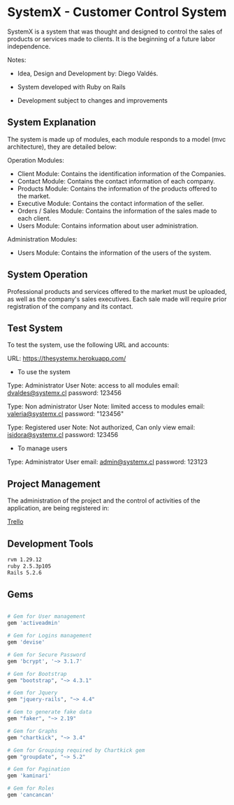 # SystemX - Customer Control System 

SystemX is a system that was thought and designed to control the sales of products or services made to clients. It is the beginning of a future labor independence.

Notes: 

- Idea, Design and Development by: Diego Valdés.

- System developed with Ruby on Rails 

- Development subject to changes and improvements 

## System Explanation


The system is made up of modules, each module responds to a model (mvc architecture), they are detailed below:

Operation Modules:

- Client Module: Contains the identification information of the Companies.
- Contact Module: Contains the contact information of each company.
- Products Module: Contains the information of the products offered to the market.
- Executive Module: Contains the contact information of the seller.
- Orders / Sales Module: Contains the information of the sales made to each client.
- Users Module: Contains information about user administration. 

Administration Modules:

- Users Module: Contains the information of the users of the system.

## System Operation

Professional products and services offered to the market must be uploaded, as well as the company's sales executives. Each sale made will require prior registration of the company and its contact. 

## Test System

To test the system, use the following URL and accounts:

URL: https://thesystemx.herokuapp.com/

- To use the system

Type: Administrator User
Note: access to all modules
email: dvaldes@systemx.cl
password: 123456

Type: Non administrator User
Note: limited access to modules
email: valeria@systemx.cl
password: "123456"

Type: Registered user
Note: Not authorized, Can only view 
email: isidora@systemx.cl
password: 123456

- To manage users 

Type: Administrator User
email: admin@systemx.cl
password: 123123


## Project Management

The administration of the project and the control of activities of the application, are being registered in: 

[Trello](https://trello.com/b/uY9LMbNt/systemx)

## Development Tools

```bash
rvm 1.29.12
ruby 2.5.3p105
Rails 5.2.6
```
## Gems

```bash

# Gem for User management
gem 'activeadmin' 

# Gem for Logins management
gem 'devise'

# Gem for Secure Password
gem 'bcrypt', '~> 3.1.7'

# Gem for Bootstrap
gem "bootstrap", "~> 4.3.1"

# Gem for Jquery
gem "jquery-rails", "~> 4.4"

# Gem to generate fake data
gem "faker", "~> 2.19"

# Gem for Graphs
gem "chartkick", "~> 3.4"

# Gem for Grouping required by Chartkick gem
gem "groupdate", "~> 5.2"

# Gem for Pagination
gem 'kaminari'

# Gem for Roles
gem 'cancancan'
```
